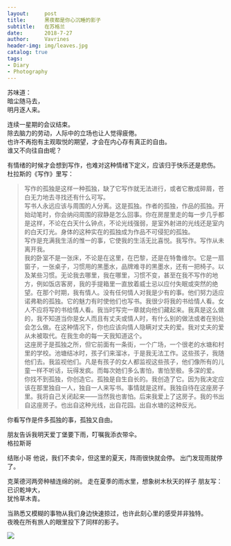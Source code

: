 ```yaml
---
layout:     post
title:      黑夜都是你心沉睡的影子
subtitle:   在苏格兰 
date:       2018-7-27
author:     Vavrines
header-img: img/leaves.jpg
catalog: true
tags:
- Diary
- Photography
---
```


苏味道：  
暗尘随马去，  
明月逐人来。  

连续一星期的会议结束。  
除去脑力的劳动，人际中的立场也让人觉得疲倦。    
也许不再抱有主观取悦的期望，才会在内心存有真正的自由。  
谁又不向往自由呢？

有情绪的时候才会想到写作，也难对这种情绪下定义，应该归于快乐还是悲伤。
杜拉斯的《写作》里写：  

>写作的孤独是这样一种孤独，缺了它写作就无法进行，或者它散成碎屑，苍白无力地去寻找还有什么可写。  
>写书人永远应该与周围的人分离。这是孤独。作者的孤独，作品的孤独。开始动笔时，你会纳闷周围的寂静是怎么回事。你在房屋里走的每一步几乎都是这样，不论在白天什么钟点，不论光线强弱，是室外射进的光线还是室内的白天灯光。身体的这种实在的孤独成为作品不可侵犯的孤独。  
>写作是充满我生活的惟一的事，它使我的生活无比喜悦。我写作。写作从未离开我。  
>我的卧室不是一张床，不论是在这里，在巴黎，还是在特鲁维尔。它是一扇窗子，一张桌子，习惯用的黑墨水，品牌难寻的黑墨水，还有一把椅子。以及某些习惯。无论我去哪里，我在哪里，习惯不变，甚至在我不写作的地方，例如饭店客房，我的手提箱里一直放着威士忌以应付失眠或突然的绝望。在那个时期，我有情人。没有任何情人对我是少有的事。他们努力适应诺弗勒的孤独。它的魅力有时使他们也写书。我很少将我的书给情人看。女人不应将写的书给情人看。我当时写完一章就向他们藏起来。我真是这么做的，我不知道当你是女人而且有丈夫或情人时，有什么别的做法或者在别处会怎么做。在这种情况下，你也应该向情人隐瞒对丈夫的爱。我对丈夫的爱从未被取代。在我生命的每一天我知道这个。  
>这座房子是孤独之所，但它前面有一条街，一个广场，一个很老的水塘和村里的学校。池塘结冰时，孩子们来溜冰，于是我无法工作。这些孩子，我随他们去。我监视他们。凡是有孩子的女人都监视这些孩子，他们像所有的儿童一样不听话，玩得发疯。而每次她们多么害怕，害怕至极。多深的爱。  
>你找不到孤独，你创造它。孤独是自生自长的。我创造了它。因为我决定应该在那里独自一人，独自一人来写书。事情就是这样。我独自待在这座房子里。我将自己关闭起来——当然我也害怕。后来我爱上了这房子。我的书出自这座房子。也出自这种光线，出自花园。出自水塘的这种反光。

你看写作是件多孤独的事，孤独又自由。


朋友告诉我明天爱丁堡要下雨，叮嘱我添衣带伞。  
格拉斯哥


结账小哥
他说，我们不卖伞，但这里的夏天，阵雨很快就会停。
出门发现雨就停了。

克莱德河两旁种植连绵的树。
走在夏季的雨水里，想象树木秋天的样子
朋友写：
已识乾坤大，  
犹怜草木青。

当熟悉又模糊的事物从我们身边快速掠过，也许此刻心里的感受并非独特。  
夜晚在所有旅人的眼里投下了同样的影子。

![](https://ws3.sinaimg.cn/large/006tNc79gy1ftp5knnu8fj31kw11xe8a.jpg)

